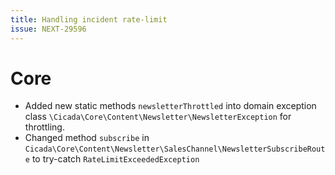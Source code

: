 ```yaml
---
title: Handling incident rate-limit
issue: NEXT-29596
---
```

# Core
* Added new static methods `newsletterThrottled` into domain exception class `\Cicada\Core\Content\Newsletter\NewsletterException` for throttling.
* Changed method `subscribe` in `Cicada\Core\Content\Newsletter\SalesChannel\NewsletterSubscribeRoute` to try-catch `RateLimitExceededException`
